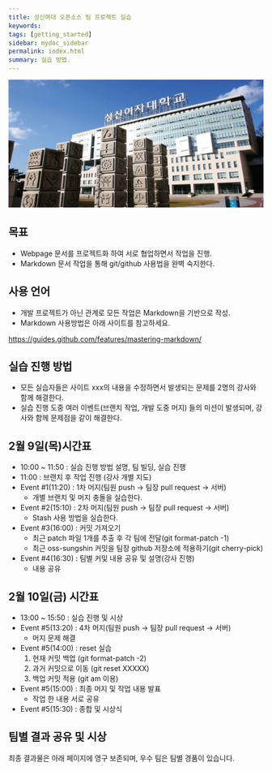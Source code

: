 ```yaml
---
title: 성신여대 오픈소스 팀 프로젝트 실습
keywords: 
tags: [getting_started]
sidebar: mydoc_sidebar
permalink: index.html
summary: 실습 방법. 
---
```


![sungshin](/images/sungshin.png)

## 목표
* Webpage 문서를 프로젝트화 하여 서로 협업하면서 작업을 진행.
* Markdown 문서 작업을 통해 git/github 사용법을 완벽 숙지한다. 

## 사용 언어
* 개발 프로젝트가 아닌 관계로 모든 작업은 Markdown을 기반으로 작성.
* Markdown 사용방법은 아래 사이트를 참고하세요.

https://guides.github.com/features/mastering-markdown/

## 실습 진행 방법
* 모든 실습자들은 사이트 xxx의 내용을 수정하면서 발생되는 문제를 2명의 강사와 함께 
해결한다.
* 실습 진행 도중 여러 이벤트(브랜치 작업, 개발 도중 머지) 들의 미션이 발생되며, 강사와 
함께 문제점을 같이 해결한다.


## 2월 9일(목)시간표

* 10:00 ~ 11:50 : 실습 진행 방법 설명, 팀 빌딩, 실습 진행
* 11:00 : 브랜치 후 작업 진행 (강사 개별 지도)
* Event #1(11:20) : 1차 머지(팀원 push -> 팀장 pull request -> 서버)
    * 개별 브랜치 및 머지 충돌을 실습한다.  
* Event #2(15:10) : 2차 머지(팀원 push -> 팀장 pull request -> 서버)
    * Stash 사용 방법을 실습한다.
* Event #3(16:00) : 커밋 가져오기
    * 최근 patch 파일 1개를 추출 후 각 팀에 전달(git format-patch -1)
    * 최근 oss-sungshin 커밋을 팀장 github 저장소에 적용하기(git cherry-pick)
* Event #4(16:30) : 팀별 커및 내용 공유 및 설명(강사 진행)
    * 내용 공유

## 2월 10일(금) 시간표
* 13:00 ~ 15:50 : 실습 진행 및 시상
* Event #5(13:20) : 4차 머지(팀원 push -> 팀장 pull request -> 서버)
    * 머지 문제 해결
* Event #5(14:00) : reset 실습
    1. 현재 커밋 백업  (git format-patch -2)
    2. 과거 커밋으로 이동 (git reset XXXXX)
    3. 백업 커밋 적용  (git am 이용)
* Event #5(15:00) : 최종 머지 및 작업 내용 발표
    * 작업 한 내용 서로 공유
* Event #5(15:30) : 종합 및 시상식
 
 
## 팀별 결과 공유 및 시상
최종 결과물은 아래 페이지에 영구 보존되며,
우수 팀은 팀별 경품이 있습니다.


